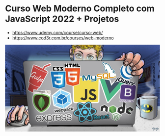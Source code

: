 # Curso Web Moderno Completo com JavaScript 2022 + Projetos
- https://www.udemy.com/course/curso-web/
- https://www.cod3r.com.br/courses/web-moderno

<img src=".github/capa.jpg">